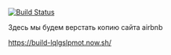 [![Build Status](https://travis-ci.org/alexneo2003/airbnb-demo-frontend.svg?branch=homes)](https://travis-ci.org/alexneo2003/airbnb-demo-frontend)

Здесь мы будем верстать копию сайта airbnb

https://build-lqlgslpmot.now.sh/
